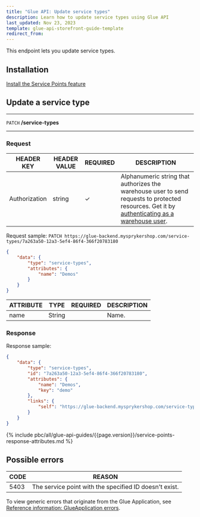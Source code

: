 ```yaml
---
title: "Glue API: Update service types"
description: Learn how to update service types using Glue API
last_updated: Nov 23, 2023
template: glue-api-storefront-guide-template
redirect_from:
---
```


This endpoint lets you update service types.

## Installation

[Install the Service Points feature](/docs/pbc/all/service-point-management/{{page.version}}/unified-commerce/install-features/install-the-service-points-feature.html)

## Update a service type

***
`PATCH` **/service-types**
***

### Request

| HEADER KEY | HEADER VALUE | REQUIRED | DESCRIPTION |
|-|-|-|-|
| Authorization | string | &check; | Alphanumeric string that authorizes the warehouse user to send requests to protected resources. Get it by [authenticating as a warehouse user](/docs/pbc/all/warehouse-management-system/{{page.version}}/unified-commerce/manage-using-glue-api/glue-api-authenticate-as-a-warehouse-user.html). |

Request sample: `PATCH https://glue-backend.mysprykershop.com/service-types/7a263a50-12a3-5ef4-86f4-366f20783180`
```json
{
    "data": {
        "type": "service-types",
        "attributes": {
            "name": "Demos"
        }
    }
}
```

| ATTRIBUTE | TYPE | REQUIRED | DESCRIPTION |
| --- | --- | --- | --- |
| name | String |  | Name. |



### Response

Response sample:
```json
{
    "data": {
        "type": "service-types",
        "id": "7a263a50-12a3-5ef4-86f4-366f20783180",
        "attributes": {
            "name": "Demos",
            "key": "demo"
        },
        "links": {
            "self": "https://glue-backend.mysprykershop.com/service-types/7a263a50-12a3-5ef4-86f4-366f20783180"
        }
    }
}
```

{% include pbc/all/glue-api-guides/{{page.version}}/service-points-response-attributes.md %} <!-- To edit, see /_includes/pbc/all/glue-api-guides/202311.0/service-points-response-attributes.md -->


## Possible errors

| CODE  | REASON |
| --- | --- |
| 5403 | The service point with the specified ID doesn't exist. |


To view generic errors that originate from the Glue Application, see [Reference information: GlueApplication errors](/docs/dg/dev/glue-api/{{page.version}}/old-glue-infrastructure/reference-information-glueapplication-errors.html).
